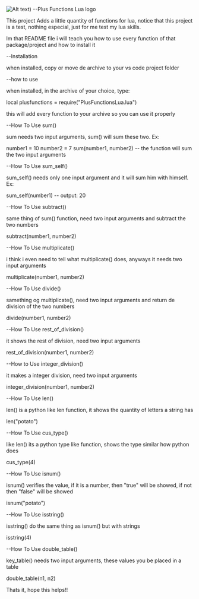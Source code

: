 ![Alt text](https://github.com/CaioNegreiros/Plus-Functions-Lua/blob/main/PlusFunctionsLua.png)) --Plus Functions Lua logo

This project Adds a little quantity of functions for lua, notice that this project is a test, nothing especial, just for me test my lua skills.

Im that README file i will teach you how to use every function of that package/project and how to install it

--Installation

when installed, copy or move de archive to your vs code project folder

--how to use

when installed, in the archive of your choice, type:

local plusfunctions = require("PlusFunctionsLua.lua")

this will add every function to your archive so you can use it properly

--How To Use sum()

sum needs two input arguments, sum() will sum these two. Ex:

number1 = 10
number2 = 7
sum(number1, number2) -- the function will sum the two input arguments

--How To Use sum_self()

sum_self() needs only one input argument and it will sum him with himself. Ex:

sum_self(number1) -- output: 20

--How To Use subtract()

same thing of sum() function, need two input arguments and subtract the two numbers

subtract(number1, number2)

--How To Use multiplicate()

i think i even need to tell what multiplicate() does, anyways it needs two input arguments

multiplicate(number1, number2)

--How To Use divide()

samething og multiplicate(), need two input arguments and return de division of the two numbers

divide(number1, number2)

--How To Use rest_of_division()

it shows the rest of division, need two input arguments

rest_of_division(number1, number2)

--How to Use integer_division()

it makes a integer division, need two input arguments

integer_division(number1, number2)

--How To Use len()

len() is a python like len function, it shows the quantity of letters a string has

len("potato")

--How To Use cus_type()

like len() its a python type like function, shows the type similar how python does

cus_type(4)

--How To Use isnum()

isnum() verifies the value, if it is a number, then "true" will be showed, if not then "false" will be showed

isnum("potato")

--How To Use isstring()

isstring() do the same thing as isnum() but with strings

isstring(4)

--How To Use double_table()

key_table() needs two input arguments, these values you be placed in a table

double_table(n1, n2)

Thats it, hope this helps!!
